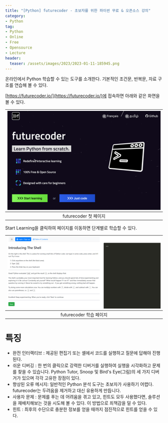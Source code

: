 ```yaml
---
title: "[Python] futurecoder - 초보자를 위한 파이썬 무료 & 오픈소스 강의"
category: 
- Python
tag:
- Python
- Online
- Free
- Opensource
- Lecture
header:
  teaser: /assets/images/2023/2023-01-11-185945.png
---
```


온라인에서 Python 학습할 수 있는 도구를 소개한다. 기본적인 조건문, 반복문, 자료 구조를 연습해 볼 수 있다.

[https://futurecoder.io/](https://futurecoder.io/)에 접속하면 아래와 같은 화면을 볼 수 있다.

|![futurecoder](/assets/images/2023/2023-01-11-190639.png)|
|:---:|
|futurecoder 첫 페이지|

Start Learning을 클릭하여 페이지를 이동하면 단계별로 학습할 수 있다.

|![futurecoder](/assets/images/2023/2023-01-11-185945.png)|
|:---:|
|futurecoder 학습 페이지|

# 특징

* 완전 인터랙티브 : 제공된 편집기 또는 셸에서 코드를 실행하고 질문에 답해야 진행된다.
* 쉬운 디버깅 : 한 번의 클릭으로 강력한 디버거를 실행하여 실행을 시각화하고 문제를 찾을 수 있습니다. Python Tutor, Snoop 및 Bird's Eye(그림)의 세 가지 디버거가 있으며 각각 고유한 장점이 있다.
* 향상된 오류 메시지: 일반적인 Python 분석 도구는 초보자가 사용하기 어렵다. futurecoder는 두려움을 제거하고 대신 유용하게 만듭니다.
* 사용자 문제 : 문제를 푸는 데 어려움을 겪고 있고, 힌트도 모두 사용했다면, 솔루션을 재배치해보는 것을 시도해 볼 수 있다. 이 방법으로 죄책감을 덜 수 있다.
* 힌트 : 최후의 수단으로 충분한 정보를 얻을 때까지 점진적으로 힌트를 얻을 수 있다.